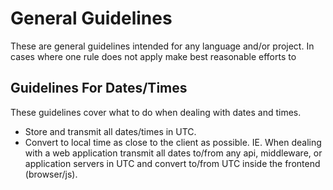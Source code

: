 # General Guidelines

These are general guidelines intended for any language and/or project.
In cases where one rule does not apply make best reasonable efforts to 

## Guidelines For Dates/Times

These guidelines cover what to do when dealing with dates and times.

* Store and transmit all dates/times in UTC.
* Convert to local time as close to the client as possible. IE. When dealing with a web application transmit all dates to/from any api, middleware, or application servers in UTC and convert to/from UTC inside the frontend (browser/js).